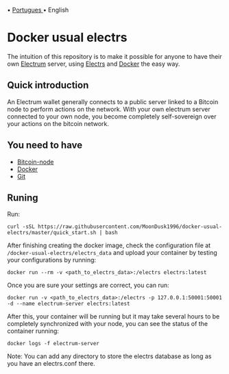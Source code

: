 <p align="left">
    <span> • </span>
    <a href="README.md">
        Portugues
    </a>
    <span> • </span>
    <span>
        English
    </span>
</p>

# Docker usual electrs
The intuition of this repository is to make it possible for anyone to have their own [Electrum](https://github.com/spesmilo/electrum) server, using [Electrs](https://github.com/romanz/electrs) and [Docker](https://www.docker.com/) the easy way.

## Quick introduction
An Electrum wallet generally connects to a public server linked to a Bitcoin node to perform actions on the network.
With your own electrum server connected to your own node, you become completely self-sovereign over your actions on the bitcoin network.

## You need to have
- [Bitcoin-node](https://github.com/bitcoin/bitcoin)
- [Docker](https://www.docker.com/)
- [Git](https://git-scm.com/)

## Runing
Run: 
```
curl -sSL https://raw.githubusercontent.com/MoonDusk1996/docker-usual-electrs/master/quick_start.sh | bash
```

After finishing creating the docker image, check the configuration file at `/docker-usual-electrs/electrs_data` and upload your container by testing your configurations by running:

```
docker run --rm -v <path_to_electrs_data>:/electrs electrs:latest
```

Once you are sure your settings are correct, you can run:

```
docker run -v <path_to_electrs_data>:/electrs -p 127.0.0.1:50001:50001 -d --name electrum-server electrs:latest
```
After this, your container will be running but it may take several hours to be completely synchronized with your node, you can see the status of the container running:

```
docker logs -f electrum-server
```

Note: You can add any directory to store the electrs database as long as you have an electrs.conf there.
